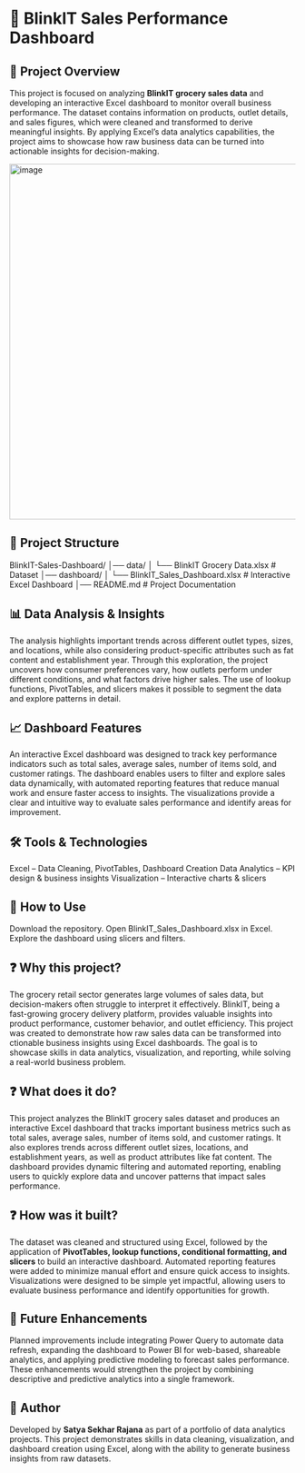 # 🛒 BlinkIT Sales Performance Dashboard

## 📌 Project Overview
This project is focused on analyzing **BlinkIT grocery sales data** and developing an interactive Excel dashboard to monitor overall business performance. The dataset contains information on products, outlet details, and sales figures, which were cleaned and transformed to derive meaningful insights. By applying Excel’s data analytics capabilities, the project aims to showcase how raw business data can be turned into actionable insights for decision-making.

<img width="1163" height="626" alt="image" src="https://github.com/user-attachments/assets/7d472504-37c0-47e3-b386-c249470609f1" />


## 📂 Project Structure
BlinkIT-Sales-Dashboard/
│── data/
│   └── BlinkIT Grocery Data.xlsx       # Dataset
│── dashboard/
│   └── BlinkIT_Sales_Dashboard.xlsx    # Interactive Excel Dashboard
│── README.md                           # Project Documentation


## 📊 Data Analysis & Insights
The analysis highlights important trends across different outlet types, sizes, and locations, while also considering product-specific attributes such as fat content and establishment year. Through this exploration, the project uncovers how consumer preferences vary, how outlets perform under different conditions, and what factors drive higher sales. The use of lookup functions, PivotTables, and slicers makes it possible to segment the data and explore patterns in detail.


## 📈 Dashboard Features
An interactive Excel dashboard was designed to track key performance indicators such as total sales, average sales, number of items sold, and customer ratings. The dashboard enables users to filter and explore sales data dynamically, with automated reporting features that reduce manual work and ensure faster access to insights. The visualizations provide a clear and intuitive way to evaluate sales performance and identify areas for improvement.


## 🛠️ Tools & Technologies
Excel – Data Cleaning, PivotTables, Dashboard Creation
Data Analytics – KPI design & business insights
Visualization – Interactive charts & slicers


## 🚀 How to Use
Download the repository.
Open BlinkIT_Sales_Dashboard.xlsx in Excel.
Explore the dashboard using slicers and filters.


## ❓ Why this project?  
The grocery retail sector generates large volumes of sales data, but decision-makers often struggle to interpret it effectively. BlinkIT, being a fast-growing grocery delivery platform, provides valuable insights into product performance, customer behavior, and outlet efficiency. This project was created to demonstrate how raw sales data can be transformed into ctionable business insights using Excel dashboards. The goal is to showcase skills in data analytics, visualization, and reporting, while solving a real-world business problem.  

## ❓ What does it do?  
This project analyzes the BlinkIT grocery sales dataset and produces an interactive Excel dashboard that tracks important business metrics such as total sales, average sales, number of items sold, and customer ratings. It also explores trends across different outlet sizes, locations, and establishment years, as well as product attributes like fat content. The dashboard provides dynamic filtering and automated reporting, enabling users to quickly explore data and uncover patterns that impact sales performance.  

## ❓ How was it built?  
The dataset was cleaned and structured using Excel, followed by the application of **PivotTables, lookup functions, conditional formatting, and slicers** to build an interactive dashboard. Automated reporting features were added to minimize manual effort and ensure quick access to insights. Visualizations were designed to be simple yet impactful, allowing users to evaluate business performance and identify opportunities for growth.  

## 🎯 Future Enhancements  
Planned improvements include integrating Power Query to automate data refresh, expanding the dashboard to Power BI for web-based, shareable analytics, and applying predictive modeling to forecast sales performance. These enhancements would strengthen the project by combining descriptive and predictive analytics into a single framework.  

## 👤 Author
Developed by **Satya Sekhar Rajana** as part of a portfolio of data analytics projects. This project demonstrates skills in data cleaning, visualization, and dashboard creation using Excel, along with the ability to generate business insights from raw datasets.  
